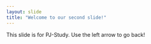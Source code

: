 ```yaml
---
layout: slide
title: "Welcome to our second slide!"
---
```

This slide is for PJ-Study.
Use the left arrow to go back!
